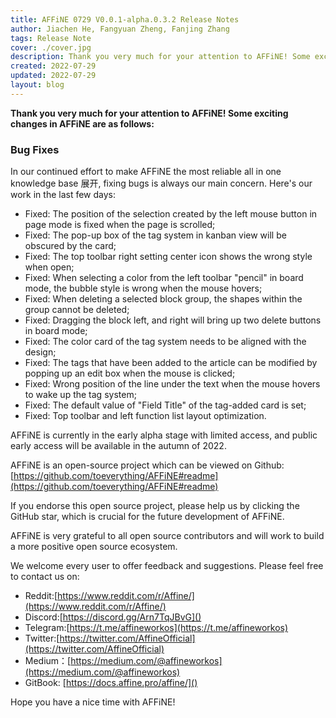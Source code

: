```yaml
---
title: AFFiNE 0729 V0.0.1-alpha.0.3.2 Release Notes
author: Jiachen He, Fangyuan Zheng, Fanjing Zhang
tags: Release Note
cover: ./cover.jpg
description: Thank you very much for your attention to AFFiNE! Some exciting changes in AFFiNE are as follows
created: 2022-07-29
updated: 2022-07-29
layout: blog
---
```


**Thank you very much for your attention to AFFiNE! Some exciting changes in AFFiNE are as follows:**

### **Bug Fixes**

In our continued effort to make AFFiNE the most reliable all in one knowledge base 展开, fixing bugs is always our main concern. Here's our work in the last few days:

- Fixed: The position of the selection created by the left mouse button in page mode is fixed when the page is scrolled;
- Fixed: The pop-up box of the tag system in kanban view will be obscured by the card;
- Fixed: The top toolbar right setting center icon shows the wrong style when open;
- Fixed: When selecting a color from the left toolbar "pencil" in board mode, the bubble style is wrong when the mouse hovers;
- Fixed: When deleting a selected block group, the shapes within the group cannot be deleted;
- Fixed: Dragging the block left, and right will bring up two delete buttons in board mode;
- Fixed: The color card of the tag system needs to be aligned with the design;
- Fixed: The tags that have been added to the article can be modified by popping up an edit box when the mouse is clicked;
- Fixed: Wrong position of the line under the text when the mouse hovers to wake up the tag system;
- Fixed: The default value of "Field Title" of the tag-added card is set;
- Fixed: Top toolbar and left function list layout optimization.

AFFiNE is currently in the early alpha stage with limited access, and public early access will be available in the autumn of 2022.

AFFiNE is an open-source project which can be viewed on Github: [https://github.com/toeverything/AFFiNE#readme](https://github.com/toeverything/AFFiNE#readme)

If you endorse this open source project, please help us by clicking the GitHub star, which is crucial for the future development of AFFiNE.

AFFiNE is very grateful to all open source contributors and will work to build a more positive open source ecosystem.

We welcome every user to offer feedback and suggestions. Please feel free to contact us on:

- Reddit:[https://www.reddit.com/r/Affine/](https://www.reddit.com/r/Affine/)
- Discord:[https://discord.gg/Arn7TqJBvG]()
- Telegram:[https://t.me/affineworkos](https://t.me/affineworkos)
- Twitter:[https://twitter.com/AffineOfficial](https://twitter.com/AffineOfficial)
- Medium：[https://medium.com/@affineworkos](https://medium.com/@affineworkos)
- GitBook: [https://docs.affine.pro/affine/]()

Hope you have a nice time with AFFiNE!
